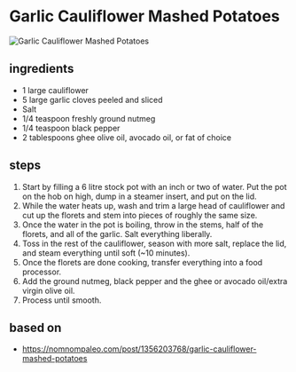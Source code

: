 # Garlic Cauliflower Mashed Potatoes

![Garlic Cauliflower Mashed Potatoes](https://recipes.ratcliffefamily.org/images/garlic-cauliflower-mashed-potatoes.jpg)

## ingredients

- 1 large cauliflower
- 5 large garlic cloves peeled and sliced
- Salt
- 1/4 teaspoon freshly ground nutmeg
- 1/4 teaspoon black pepper
- 2 tablespoons ghee olive oil, avocado oil, or fat of choice

## steps

1. Start by filling a 6 litre stock pot with an inch or two of water. Put the pot on the hob on high, dump in a steamer insert, and put on the lid.
2. While the water heats up, wash and trim a large head of cauliflower and cut up the florets and stem into pieces of roughly the same size.
3. Once the water in the pot is boiling, throw in the stems, half of the florets, and all of the garlic. Salt everything liberally.
4. Toss in the rest of the cauliflower, season with more salt, replace the lid, and steam everything until soft (~10 minutes).
5. Once the florets are done cooking, transfer everything into a food processor.
6. Add the ground nutmeg, black pepper and the ghee or avocado oil/extra virgin olive oil.
7. Process until smooth.

## based on

- https://nomnompaleo.com/post/1356203768/garlic-cauliflower-mashed-potatoes
